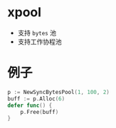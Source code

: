 # xpool


- 支持 `bytes` 池
- 支持工作协程池

# 例子
```go
p := NewSyncBytesPool(1, 100, 2)
buff := p.Alloc(6)
defer func() {
	p.Free(buff)
}
```